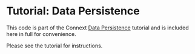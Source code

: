 # Tutorial: Data Persistence

This code is part of the Connext
[Data Persistence](https://community.rti.com/static/documentation/developers/learn/data-persistence.html)
tutorial and is included here in full for convenience.

Please see the tutorial for instructions.
